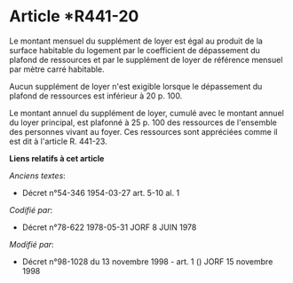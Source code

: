 # Article *R441-20

Le montant mensuel du supplément de loyer est égal au produit de la surface habitable du logement par le coefficient de
dépassement du plafond de ressources et par le supplément de loyer de référence mensuel par mètre carré habitable.

Aucun supplément de loyer n'est exigible lorsque le dépassement du plafond de ressources est inférieur à 20 p. 100.

Le montant annuel du supplément de loyer, cumulé avec le montant annuel du loyer principal, est plafonné à 25 p. 100 des
ressources de l'ensemble des personnes vivant au foyer. Ces ressources sont appréciées comme il est dit à l'article R.
441-23.

**Liens relatifs à cet article**

_Anciens textes_:

  - Décret n°54-346 1954-03-27 art. 5-10 al. 1

_Codifié par_:

  - Décret n°78-622 1978-05-31 JORF 8 JUIN 1978

_Modifié par_:

  - Décret n°98-1028 du 13 novembre 1998 - art. 1 () JORF 15 novembre 1998
